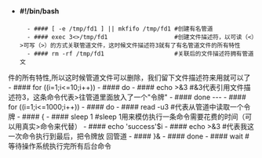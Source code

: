 - #### #!/bin/bash
        - #### [ -e /tmp/fd1 ] || mkfifo /tmp/fd1 #创建有名管道
        - #### exec 3<>/tmp/fd1                   #创建文件描述符，以可读（<）>可写（>）的方式关联管道文件，这时候文件描述符3就有了有名管道文件的所有特性
        - #### rm -rf /tmp/fd1                    #关联后的文件描述符拥有管道文
件的所有特性,所以这时候管道文件可以删除，我们留下文件描述符来用就可以了
        - #### for ((i=1;i<=10;i++))
        - #### do
        - #### echo >&3                   #&3代表引用文件描述符3，这条命令代表>往管道里面放入了一个"令牌"
        - #### done
        ---
        - #### for ((i=1;i<=1000;i++))
        - #### do
        - ####  read -u3                           #代表从管道中读取一个令牌
        - #### {
        - #### sleep 1  #sleep 1用来模仿执行一条命令需要花费的时间（可以用真实>命令来代替）
        - #### echo 'success'$i
        - #### echo >&3                   #代表我这一次命令执行到最后，把令牌放
回管道
        - #### }&
        - #### done
        - #### wait                     #等待操作系统执行完所有后台命令

